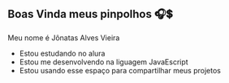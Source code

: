 ## **Boas Vinda meus pinpolhos** 🎧💲
Meu nome é Jônatas Alves Vieira  

 - Estou estudando no alura
 - Estou me desenvolvendo na liguagem JavaEscript
 - Estou usando esse espaço para compartilhar meus projetos



<!--

